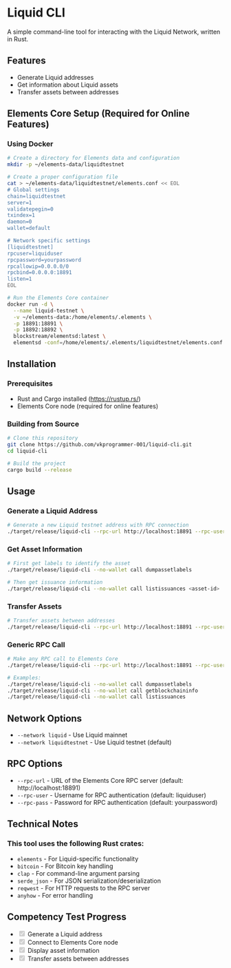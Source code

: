 # Liquid CLI

A simple command-line tool for interacting with the Liquid Network, written in Rust.

## Features

- Generate Liquid addresses
- Get information about Liquid assets
- Transfer assets between addresses

## Elements Core Setup (Required for Online Features)

### Using Docker

```bash
# Create a directory for Elements data and configuration
mkdir -p ~/elements-data/liquidtestnet

# Create a proper configuration file
cat > ~/elements-data/liquidtestnet/elements.conf << EOL
# Global settings
chain=liquidtestnet
server=1
validatepegin=0
txindex=1
daemon=0
wallet=default

# Network specific settings
[liquidtestnet]
rpcuser=liquiduser
rpcpassword=yourpassword
rpcallowip=0.0.0.0/0
rpcbind=0.0.0.0:18891
listen=1
EOL

# Run the Elements Core container
docker run -d \
  --name liquid-testnet \
  -v ~/elements-data:/home/elements/.elements \
  -p 18891:18891 \
  -p 18892:18892 \
  blockstream/elementsd:latest \
  elementsd -conf=/home/elements/.elements/liquidtestnet/elements.conf
```

## Installation

### Prerequisites

- Rust and Cargo installed (https://rustup.rs/)
- Elements Core node (required for online features)

### Building from Source

```bash
# Clone this repository
git clone https://github.com/vkprogrammer-001/liquid-cli.git
cd liquid-cli

# Build the project
cargo build --release
```

## Usage

### Generate a Liquid Address

```bash
# Generate a new Liquid testnet address with RPC connection
./target/release/liquid-cli --rpc-url http://localhost:18891 --rpc-user liquiduser --rpc-pass yourpassword generate-address
```

### Get Asset Information

```bash
# First get labels to identify the asset
./target/release/liquid-cli --no-wallet call dumpassetlabels

# Then get issuance information
./target/release/liquid-cli --no-wallet call listissuances <asset-id>
```

### Transfer Assets

```bash
# Transfer assets between addresses
./target/release/liquid-cli --rpc-url http://localhost:18891 --rpc-user liquiduser --rpc-pass yourpassword transfer --to <address> --asset <asset-id> --amount <amount>
```

### Generic RPC Call

```bash
# Make any RPC call to Elements Core
./target/release/liquid-cli --rpc-url http://localhost:18891 --rpc-user liquiduser --rpc-pass yourpassword --no-wallet call <method> [params_json]

# Examples:
./target/release/liquid-cli --no-wallet call dumpassetlabels
./target/release/liquid-cli --no-wallet call getblockchaininfo
./target/release/liquid-cli --no-wallet call listissuances
```

## Network Options

- `--network liquid` - Use Liquid mainnet
- `--network liquidtestnet` - Use Liquid testnet (default)

## RPC Options

- `--rpc-url` - URL of the Elements Core RPC server (default: http://localhost:18891)
- `--rpc-user` - Username for RPC authentication (default: liquiduser)
- `--rpc-pass` - Password for RPC authentication (default: yourpassword)

## Technical Notes

### This tool uses the following Rust crates:

- `elements` - For Liquid-specific functionality
- `bitcoin` - For Bitcoin key handling
- `clap` - For command-line argument parsing
- `serde_json` - For JSON serialization/deserialization
- `reqwest` - For HTTP requests to the RPC server
- `anyhow` - For error handling

## Competency Test Progress

* <input checked="" disabled="" type="checkbox"> Generate a Liquid address 
* <input checked="" disabled="" type="checkbox"> Connect to Elements Core node
* <input checked="" disabled="" type="checkbox"> Display asset information
* <input checked="" disabled="" type="checkbox"> Transfer assets between addresses